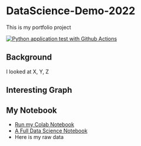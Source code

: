 # DataScience-Demo-2022
This is my portfolio project

[![Python application test with Github Actions](https://github.com/noahgift/DataScience-Demo-2022/actions/workflows/main.yml/badge.svg)](https://github.com/noahgift/DataScience-Demo-2022/actions/workflows/main.yml)

## Background

I looked at X, Y, Z

## Interesting Graph


## My Notebook

* [Run my Colab Notebook](https://github.com/noahgift/DataScience-Demo-2022/blob/main/data_science_notebook.ipynb)
* [A Full Data Science Notebook](https://github.com/noahgift/DataScience-Demo-2022/blob/main/Chapter7_data_science.ipynb)
* Here is my raw data
